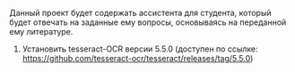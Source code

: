 Данный проект будет содержать ассистента для студента, 
который будет отвечать на заданные ему вопросы, основываясь на переданной ему литературе.

1. Установить tesseract-OCR версии 5.5.0 (доступен по ссылке: https://github.com/tesseract-ocr/tesseract/releases/tag/5.5.0)